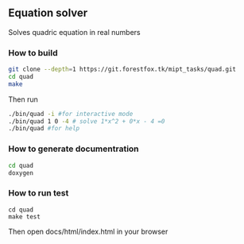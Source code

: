 ## Equation solver

Solves quadric equation in real numbers

### How to build
```bash
git clone --depth=1 https://git.forestfox.tk/mipt_tasks/quad.git
cd quad
make
```

Then run
```bash
./bin/quad -i #for interactive mode
./bin/quad 1 0 -4 # solve 1*x^2 + 0*x - 4 =0
./bin/quad #for help
```

### How to generate documentration
```bash
cd quad
doxygen
```
### How to run test
```
cd quad
make test
```

Then open docs/html/index.html in your browser